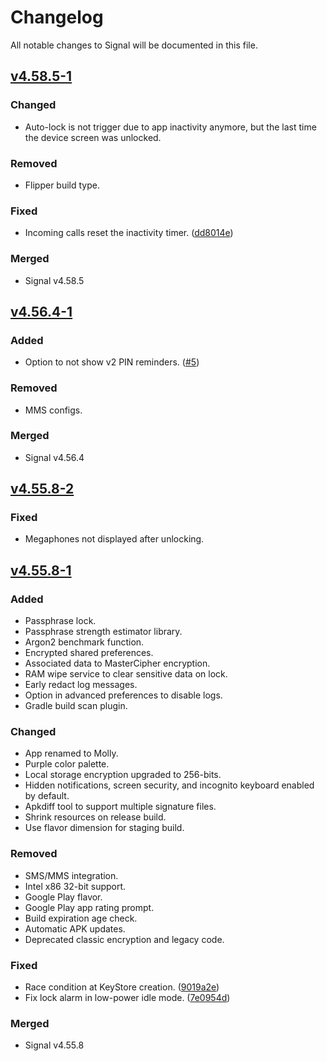 # Changelog

All notable changes to Signal will be documented in this file.

<!-- ## Types of changes
- Added: for new features.
- Changed: for changes in existing functionality.
- Deprecated: for soon-to-be removed features.
- Removed: for now removed features.
- Fixed: for any bug fixes.
- Merged: for code merged from upstream. -->

## [v4.58.5-1]

### Changed

- Auto-lock is not trigger due to app inactivity anymore, but the last time the device screen was unlocked.

### Removed

- Flipper build type.

### Fixed

- Incoming calls reset the inactivity timer. ([dd8014e])

### Merged

- Signal v4.58.5

## [v4.56.4-1]

### Added

- Option to not show v2 PIN reminders. ([#5])

### Removed

- MMS configs.

### Merged

- Signal v4.56.4

## [v4.55.8-2]

### Fixed

- Megaphones not displayed after unlocking.

## [v4.55.8-1]

### Added

- Passphrase lock.
- Passphrase strength estimator library.
- Argon2 benchmark function.
- Encrypted shared preferences.
- Associated data to MasterCipher encryption.
- RAM wipe service to clear sensitive data on lock.
- Early redact log messages.
- Option in advanced preferences to disable logs.
- Gradle build scan plugin.

### Changed

- App renamed to Molly.
- Purple color palette.
- Local storage encryption upgraded to 256-bits.
- Hidden notifications, screen security, and incognito keyboard enabled by default.
- Apkdiff tool to support multiple signature files.
- Shrink resources on release build.
- Use flavor dimension for staging build.

### Removed

- SMS/MMS integration.
- Intel x86 32-bit support.
- Google Play flavor.
- Google Play app rating prompt.
- Build expiration age check.
- Automatic APK updates.
- Deprecated classic encryption and legacy code.

### Fixed

- Race condition at KeyStore creation. ([9019a2e])
- Fix lock alarm in low-power idle mode. ([7e0954d])

### Merged

- Signal v4.55.8

[Unreleased]: https://github.com/mollyim/mollyim-android/compare/v4.58.5-1...HEAD
[v4.58.5-1]: https://github.com/mollyim/mollyim-android/compare/v4.56.4-1...v4.58.5-1
[v4.56.4-1]: https://github.com/mollyim/mollyim-android/compare/v4.55.8-2...v4.56.4-1
[v4.55.8-2]: https://github.com/mollyim/mollyim-android/compare/v4.55.8-1...v4.55.8-2
[v4.55.8-1]: https://github.com/mollyim/mollyim-android/compare/v4.55.8...v4.55.8-1
[#5]: https://github.com/mollyim/mollyim-android/pull/5
[dd8014e]: https://github.com/mollyim/mollyim-android/commit/dd8014e7495fc94265058f81f99c4fc6d1447402
[9019a2e]: https://github.com/mollyim/mollyim-android/commit/9019a2e931779b06a241768836ce11031bd043de
[7e0954d]: https://github.com/mollyim/mollyim-android/commit/7e0954d967c4210ae002bc0bbec83717a0ad8607
